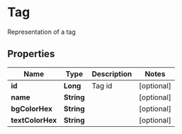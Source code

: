 

# Tag

Representation of a tag

## Properties

| Name | Type | Description | Notes |
|------------ | ------------- | ------------- | -------------|
|**id** | **Long** | Tag id |  [optional] |
|**name** | **String** |  |  [optional] |
|**bgColorHex** | **String** |  |  [optional] |
|**textColorHex** | **String** |  |  [optional] |



